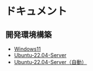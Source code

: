 # ドキュメント

## 開発環境構築

- [Windows11](https://github.com/hxs-mini2/Laravel_Forum-B/blob/develop/docs/dev/dev_windows11.md)
- [Ubuntu-22.04-Server](https://github.com/hxs-mini2/Laravel_Forum-B/blob/develop/docs/dev/dev_Ubuntu-2204-Server.md)
- [Ubuntu-22.04-Server（自動）](https://github.com/hxs-mini2/Laravel_Forum-B/blob/develop/docs/dev/dev_auto_Ubuntu-2204-Server.md)
